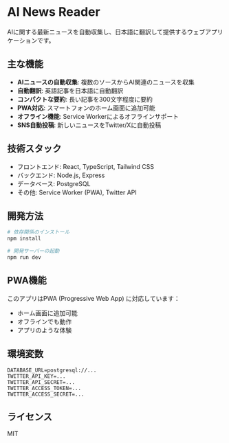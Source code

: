 # AI News Reader

AIに関する最新ニュースを自動収集し、日本語に翻訳して提供するウェブアプリケーションです。

## 主な機能

- **AIニュースの自動収集**: 複数のソースからAI関連のニュースを収集
- **自動翻訳**: 英語記事を日本語に自動翻訳
- **コンパクトな要約**: 長い記事を300文字程度に要約
- **PWA対応**: スマートフォンのホーム画面に追加可能
- **オフライン機能**: Service Workerによるオフラインサポート
- **SNS自動投稿**: 新しいニュースをTwitter/Xに自動投稿

## 技術スタック

- フロントエンド: React, TypeScript, Tailwind CSS
- バックエンド: Node.js, Express
- データベース: PostgreSQL
- その他: Service Worker (PWA), Twitter API

## 開発方法

```bash
# 依存関係のインストール
npm install

# 開発サーバーの起動
npm run dev
```

## PWA機能

このアプリはPWA (Progressive Web App) に対応しています：

- ホーム画面に追加可能
- オフラインでも動作
- アプリのような体験

## 環境変数

```
DATABASE_URL=postgresql://...
TWITTER_API_KEY=...
TWITTER_API_SECRET=...
TWITTER_ACCESS_TOKEN=...
TWITTER_ACCESS_SECRET=...
```

## ライセンス

MIT